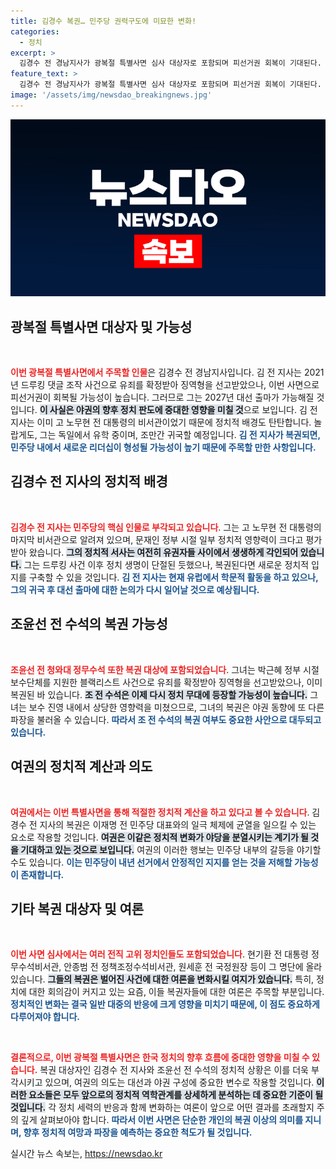 ```yaml
---
title: 김경수 복권… 민주당 권력구도에 미묘한 변화!
categories:
  - 정치
excerpt: >
  김경수 전 경남지사가 광복절 특별사면 심사 대상자로 포함되며 피선거권 회복이 기대된다. 이로 인해 2027년 대선 출마 가능성이 커지며 정치 지형에 큰 변화를 예고한다. 여권의 전략적 노림수 해석도 흥미롭다.
feature_text: >
  김경수 전 경남지사가 광복절 특별사면 심사 대상자로 포함되며 피선거권 회복이 기대된다. 이로 인해 2027년 대선 출마 가능성이 커지며 정치 지형에 큰 변화를 예고한다. 여권의 전략적 노림수 해석도 흥미롭다.
image: '/assets/img/newsdao_breakingnews.jpg'
---
```


<p><img src="/assets/img/newsdao_breakingnews.jpg" alt="koreaapp 속보" /></p>

<h2 data-ke-size="size26">광복절 특별사면 대상자 및 가능성</h2>

<p data-ke-size="size16">&nbsp;</p>

<p><b><span style="color: #ee2323;">이번 광복절 특별사면에서 주목할 인물</span></b>은 김경수 전 경남지사입니다. 김 전 지사는 2021년 드루킹 댓글 조작 사건으로 유죄를 확정받아 징역형을 선고받았으나, 이번 사면으로 피선거권이 회복될 가능성이 높습니다. 그러므로 그는 2027년 대선 출마가 가능해질 것입니다. <b><span style="background-color: #21538527;">이 사실은 야권의 향후 정치 판도에 중대한 영향을 미칠 것</span></b>으로 보입니다. 김 전 지사는 이미 고 노무현 전 대통령의 비서관이었기 때문에 정치적 배경도 탄탄합니다. 놀랍게도, 그는 독일에서 유학 중이며, 조만간 귀국할 예정입니다. <b><span style="color: #1a5490;">김 전 지사가 복권되면, 민주당 내에서 새로운 리더십이 형성될 가능성이 높기 때문에 주목할 만한 사항입니다.</span></b></p>

<h2 data-ke-size="size26">김경수 전 지사의 정치적 배경</h2>

<p data-ke-size="size16">&nbsp;</p>

<p><b><span style="color: #ee2323;">김경수 전 지사는 민주당의 핵심 인물로 부각되고 있습니다</span></b>. 그는 고 노무현 전 대통령의 마지막 비서관으로 알려져 있으며, 문재인 정부 시절 일부 정치적 영향력이 크다고 평가받아 왔습니다. <b><span style="background-color: #21538527;">그의 정치적 서사는 여전히 유권자들 사이에서 생생하게 각인되어 있습니다.</span></b> 그는 드루킹 사건 이후 정치 생명이 단절된 듯했으나, 복권된다면 새로운 정치적 입지를 구축할 수 있을 것입니다. <b><span style="color: #1a5490;">김 전 지사는 현재 유럽에서 학문적 활동을 하고 있으나, 그의 귀국 후 대선 출마에 대한 논의가 다시 일어날 것으로 예상됩니다.</span></b></p>

<h2 data-ke-size="size26">조윤선 전 수석의 복권 가능성</h2>

<p data-ke-size="size16">&nbsp;</p>

<p><b><span style="color: #ee2323;">조윤선 전 청와대 정무수석 또한 복권 대상에 포함되었습니다</span></b>. 그녀는 박근혜 정부 시절 보수단체를 지원한 블랙리스트 사건으로 유죄를 확정받아 징역형을 선고받았으나, 이미 복권된 바 있습니다. <b><span style="background-color: #21538527;">조 전 수석은 이제 다시 정치 무대에 등장할 가능성이 높습니다.</span></b> 그녀는 보수 진영 내에서 상당한 영향력을 미쳤으므로, 그녀의 복권은 야권 동향에 또 다른 파장을 불러올 수 있습니다. <b><span style="color: #1a5490;">따라서 조 전 수석의 복권 여부도 중요한 사안으로 대두되고 있습니다.</span></b></p>

<h2 data-ke-size="size26">여권의 정치적 계산과 의도</h2>

<p data-ke-size="size16">&nbsp;</p>

<p><b><span style="color: #ee2323;">여권에서는 이번 특별사면을 통해 적절한 정치적 계산을 하고 있다고 볼 수 있습니다</span></b>. 김경수 전 지사의 복권은 이재명 전 민주당 대표와의 일극 체제에 균열을 일으킬 수 있는 요소로 작용할 것입니다. <b><span style="background-color: #21538527;">여권은 이같은 정치적 변화가 야당을 분열시키는 계기가 될 것을 기대하고 있는 것으로 보입니다.</span></b> 여권의 이러한 행보는 민주당 내부의 갈등을 야기할 수도 있습니다. <b><span style="color: #1a5490;">이는 민주당이 내년 선거에서 안정적인 지지를 얻는 것을 저해할 가능성이 존재합니다.</span></b></p>

<h2 data-ke-size="size26">기타 복권 대상자 및 여론</h2>

<p data-ke-size="size16">&nbsp;</p>

<p><b><span style="color: #ee2323;">이번 사면 심사에서는 여러 전직 고위 정치인들도 포함되었습니다</span></b>. 현기환 전 대통령 정무수석비서관, 안종범 전 정책조정수석비서관, 원세훈 전 국정원장 등이 그 명단에 올라 있습니다. <b><span style="background-color: #21538527;">그들의 복권은 벌어진 사건에 대한 여론을 변화시킬 여지가 있습니다.</span></b> 특히, 정치에 대한 회의감이 커지고 있는 요즘, 이들 복권자들에 대한 여론은 주목할 부분입니다. <b><span style="color: #1a5490;">정치적인 변화는 결국 일반 대중의 반응에 크게 영향을 미치기 때문에, 이 점도 중요하게 다루어져야 합니다.</span></b></p>

<p data-ke-size="size16">&nbsp;</p>

<p><b><span style="color: #ee2323;">결론적으로, 이번 광복절 특별사면은 한국 정치의 향후 흐름에 중대한 영향을 미칠 수 있습니다.</span></b> 복권 대상자인 김경수 전 지사와 조윤선 전 수석의 정치적 상황은 이를 더욱 부각시키고 있으며, 여권의 의도는 대선과 야권 구성에 중요한 변수로 작용할 것입니다. <b><span style="background-color: #21538527;">이러한 요소들은 모두 앞으로의 정치적 역학관계를 상세하게 분석하는 데 중요한 기준이 될 것입니다.</span></b> 각 정치 세력의 반응과 함께 변화하는 여론이 앞으로 어떤 결과를 초래할지 주의 깊게 살펴보아야 합니다. <b><span style="color: #1a5490;">따라서 이번 사면은 단순한 개인의 복권 이상의 의미를 지니며, 향후 정치적 여망과 파장을 예측하는 중요한 척도가 될 것입니다.</span></b></p>
실시간 뉴스 속보는, <a href="https://newsdao.kr" rel="dofollow">https://newsdao.kr</a>


